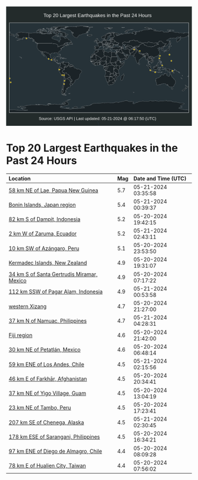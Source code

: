 ![Map](./map.png)

# Top 20 Largest Earthquakes in the Past 24 Hours

| Location | Mag | Date and Time (UTC) |
|:---|:---|:---|
| [58 km NE of Lae, Papua New Guinea](https://earthquake.usgs.gov/earthquakes/eventpage/us6000mzyf) | 5.7 | 05-21-2024 03:35:58 |
| [Bonin Islands, Japan region](https://earthquake.usgs.gov/earthquakes/eventpage/us6000mzxt) | 5.4 | 05-21-2024 00:39:37 |
| [82 km S of Dampit, Indonesia](https://earthquake.usgs.gov/earthquakes/eventpage/us6000mzw3) | 5.2 | 05-20-2024 19:42:15 |
| [2 km W of Zaruma, Ecuador](https://earthquake.usgs.gov/earthquakes/eventpage/us6000mzyb) | 5.2 | 05-21-2024 02:43:11 |
| [10 km SW of Azángaro, Peru](https://earthquake.usgs.gov/earthquakes/eventpage/us6000mzxl) | 5.1 | 05-20-2024 23:53:50 |
| [Kermadec Islands, New Zealand](https://earthquake.usgs.gov/earthquakes/eventpage/us6000mzvy) | 4.9 | 05-20-2024 19:31:07 |
| [34 km S of Santa Gertrudis Miramar, Mexico](https://earthquake.usgs.gov/earthquakes/eventpage/us6000mzrz) | 4.9 | 05-20-2024 07:17:22 |
| [112 km SSW of Pagar Alam, Indonesia](https://earthquake.usgs.gov/earthquakes/eventpage/us6000mzxx) | 4.9 | 05-21-2024 00:53:58 |
| [western Xizang](https://earthquake.usgs.gov/earthquakes/eventpage/us6000mzwy) | 4.7 | 05-20-2024 21:27:00 |
| [37 km N of Namuac, Philippines](https://earthquake.usgs.gov/earthquakes/eventpage/us6000mzz6) | 4.7 | 05-21-2024 04:28:31 |
| [Fiji region](https://earthquake.usgs.gov/earthquakes/eventpage/us6000mzx0) | 4.6 | 05-20-2024 21:42:00 |
| [30 km NE of Petatlán, Mexico](https://earthquake.usgs.gov/earthquakes/eventpage/us6000mzrx) | 4.6 | 05-20-2024 06:48:14 |
| [59 km ENE of Los Andes, Chile](https://earthquake.usgs.gov/earthquakes/eventpage/us6000mzy6) | 4.5 | 05-21-2024 02:15:56 |
| [46 km E of Farkhār, Afghanistan](https://earthquake.usgs.gov/earthquakes/eventpage/us6000mzwk) | 4.5 | 05-20-2024 20:34:41 |
| [37 km NE of Yigo Village, Guam](https://earthquake.usgs.gov/earthquakes/eventpage/us6000mzt9) | 4.5 | 05-20-2024 13:04:19 |
| [23 km NE of Tambo, Peru](https://earthquake.usgs.gov/earthquakes/eventpage/us6000mzv8) | 4.5 | 05-20-2024 17:23:41 |
| [207 km SE of Chenega, Alaska](https://earthquake.usgs.gov/earthquakes/eventpage/us6000mzy9) | 4.5 | 05-21-2024 02:30:45 |
| [178 km ESE of Sarangani, Philippines](https://earthquake.usgs.gov/earthquakes/eventpage/us6000mzv3) | 4.5 | 05-20-2024 16:34:21 |
| [97 km ENE of Diego de Almagro, Chile](https://earthquake.usgs.gov/earthquakes/eventpage/us6000mzs5) | 4.4 | 05-20-2024 08:09:28 |
| [78 km E of Hualien City, Taiwan](https://earthquake.usgs.gov/earthquakes/eventpage/us6000mzs3) | 4.4 | 05-20-2024 07:56:02 |

